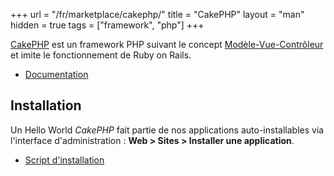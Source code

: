 +++
url = "/fr/marketplace/cakephp/"
title = "CakePHP"
layout = "man"
hidden = true
tags = ["framework", "php"]
+++

[CakePHP](https://cakephp.org/) est un framework PHP suivant le concept [Modèle-Vue-Contrôleur](https://fr.wikipedia.org/wiki/Mod%C3%A8le-Vue-Contr%C3%B4leur) et imite le fonctionnement de Ruby on Rails.

- [Documentation](https://book.cakephp.org/4/en/index.html)

## Installation

Un Hello World *CakePHP* fait partie de nos applications auto-installables via l'interface d'administration : **Web > Sites > Installer une application**.

- [Script d'installation](https://admin.alwaysdata.com/site/application/script/17/detail/)
